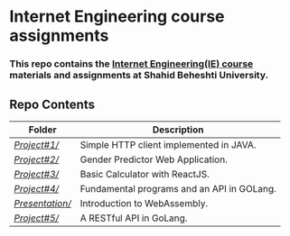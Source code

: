 # Internet Engineering course assignments

### This repo contains the [Internet Engineering(IE) course](https://sbu-ce.github.io/IE-lecture/) materials and assignments at Shahid Beheshti University.


## Repo Contents 

| Folder | Description |
|--|--|
| [*Project#1/*](https://github.com/mohammadhashemii/IE-Assignments/tree/master/Project1/src) | Simple HTTP client implemented in JAVA. |
| [*Project#2/*](https://github.com/mohammadhashemii/IE-Assignments/tree/master/Project2) | Gender Predictor Web Application. |
| [*Project#3/*](https://github.com/mohammadhashemii/IE-Assignments/tree/master/Project3) | Basic Calculator with ReactJS. |
| [*Project#4/*](https://github.com/mohammadhashemii/IE-Assignments/tree/master/Project4) | Fundamental programs and an API in GOLang. |
| [*Presentation/*](https://github.com/mohammadhashemii/IE-Assignments/tree/master/WebAssembly) | Introduction to WebAssembly. |
| [*Project#5/*](https://github.com/mohammadhashemii/IE-Assignments/tree/master/Project5) | A RESTful API in GoLang. |
